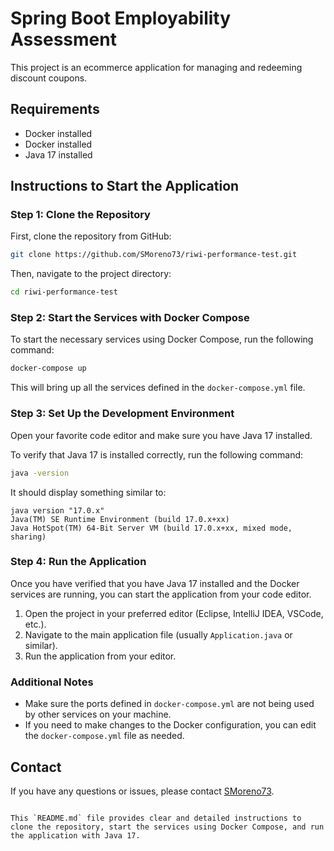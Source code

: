 # Spring Boot Employability Assessment

This project is an ecommerce application for managing and redeeming discount coupons.

## Requirements

- Docker installed
- Docker installed
- Java 17 installed

## Instructions to Start the Application

### Step 1: Clone the Repository

First, clone the repository from GitHub:

```bash
git clone https://github.com/SMoreno73/riwi-performance-test.git
```

Then, navigate to the project directory:

```bash
cd riwi-performance-test
```

### Step 2: Start the Services with Docker Compose

To start the necessary services using Docker Compose, run the following command:

```bash
docker-compose up
```

This will bring up all the services defined in the `docker-compose.yml` file.

### Step 3: Set Up the Development Environment

Open your favorite code editor and make sure you have Java 17 installed.

To verify that Java 17 is installed correctly, run the following command:

```bash
java -version
```

It should display something similar to:

```plaintext
java version "17.0.x"
Java(TM) SE Runtime Environment (build 17.0.x+xx)
Java HotSpot(TM) 64-Bit Server VM (build 17.0.x+xx, mixed mode, sharing)
```

### Step 4: Run the Application

Once you have verified that you have Java 17 installed and the Docker services are running, you can start the application from your code editor.

1. Open the project in your preferred editor (Eclipse, IntelliJ IDEA, VSCode, etc.).
2. Navigate to the main application file (usually `Application.java` or similar).
3. Run the application from your editor.

### Additional Notes

- Make sure the ports defined in `docker-compose.yml` are not being used by other services on your machine.
- If you need to make changes to the Docker configuration, you can edit the `docker-compose.yml` file as needed.

## Contact

If you have any questions or issues, please contact [SMoreno73](https://github.com/SMoreno73).
```

This `README.md` file provides clear and detailed instructions to clone the repository, start the services using Docker Compose, and run the application with Java 17.